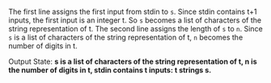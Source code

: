 The first line assigns the first input from stdin to `s`. Since stdin contains t+1 inputs, the first input is an integer t. So `s` becomes a list of characters of the string representation of t. The second line assigns the length of `s` to `n`. Since `s` is a list of characters of the string representation of t, `n` becomes the number of digits in t.

Output State: **s is a list of characters of the string representation of t, n is the number of digits in t, stdin contains t inputs: t strings s.**